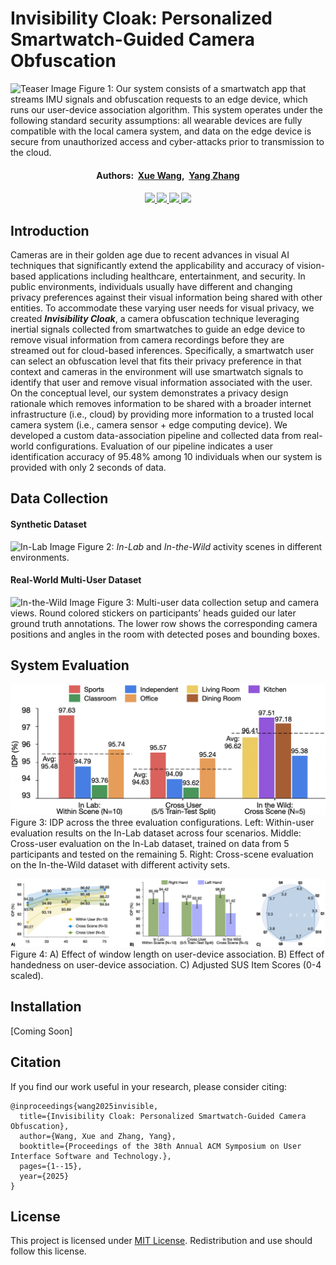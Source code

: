 # Invisibility Cloak: Personalized Smartwatch-Guided Camera Obfuscation
![Teaser Image](./img/teaser_cloak.png)
Figure 1: Our system consists of a smartwatch app that streams IMU signals and obfuscation requests to an edge device, which runs our user-device association algorithm. This system operates under the following standard security assumptions: all wearable devices are fully compatible with the local camera system, and data on the edge device is secure from unauthorized access and cyber-attacks prior to transmission to the cloud.
<div>
    <h4 align="center">
        Authors:&nbsp
        <a href='https://xueewang.github.io/' target='_blank'>Xue Wang</a>,&nbsp;
        <a href='https://yangzhang.dev/' target='_blank'>Yang Zhang</a>
    </h4>
</div>

<div>
    <h4 align="center">
        <a href="https://hilab-open-source.github.io/InvisibilityCloak/" target='_blank'>
        <img src="https://img.shields.io/badge/Project Page-yellow">
        <a href="https://dl.acm.org/doi/10.1145/3613904.3642092" target='_blank'>
        <img src="https://img.shields.io/badge/UIST_2025-Paper-green">
        </a>
        <a href="https://youtu.be/-UlUI3DfKUE?si=f70wxYkXDia_9Fjn" target='_blank'>
        <img src="https://img.shields.io/badge/Youtube%20Video-%23FF0000.svg?logo=YouTube&logoColor=white">
        </a>
        <a href="https://drive.google.com/drive/folders/174mlRrNpxAdqMASRp7cAU4d0iCTQk7SA?usp=sharing" target='_blank'>
        <img src="https://img.shields.io/badge/Dataset-_Skeleton&Bounding Box-blue">
        </a>
    </h4>
</div>

## Introduction
Cameras are in their golden age due to recent advances in visual AI techniques that significantly extend the applicability and accuracy of vision-based applications including healthcare, entertainment, and security. In public environments, individuals usually have different and changing privacy preferences against their visual information being shared with other entities. To accommodate these varying user needs for visual privacy, we created ***Invisibility Cloak***, a camera obfuscation technique leveraging inertial signals collected from smartwatches to guide an edge device to remove visual information from camera recordings before they are streamed out for cloud-based inferences. Specifically, a smartwatch user can select an obfuscation level that fits their privacy preference in that context and cameras in the environment will use smartwatch signals to identify that user and remove visual information associated with the user. On the conceptual level, our system demonstrates a privacy design rationale which removes information to be shared with a broader internet infrastructure (i.e., cloud) by providing more information to a trusted local camera system (i.e., camera sensor + edge computing device). We developed a custom data-association pipeline and collected data from real-world configurations. Evaluation of our pipeline indicates a user identification accuracy of 95.48% among 10 individuals when our system is provided with only 2 seconds of data.
## Data Collection
#### Synthetic Dataset
![In-Lab Image](./img/scene_skeleton.png)
Figure 2: *In-Lab* and *In-the-Wild* activity scenes in different environments.
#### Real-World Multi-User Dataset
![In-the-Wild Image](./img/multi-user.png)
Figure 3: Multi-user data collection setup and camera views. Round colored stickers on participants’ heads guided our later ground truth annotations. The lower row shows the corresponding camera positions and angles in the room with detected poses and bounding boxes.

## System Evaluation
![association](./img/association_flat.png)
Figure 3: IDP across the three evaluation configurations. Left: Within-user evaluation results on the In-Lab dataset across four scenarios. Middle: Cross-user evaluation on the In-Lab dataset, trained on data from 5 participants and tested on the remaining 5. Right: Cross-scene evaluation on the In-the-Wild dataset with different activity sets.

![multi and usability](./img/eval_results.png)
Figure 4: A) Effect of window length on user-device association. B) Effect of handedness on user-device association. C) Adjusted SUS Item Scores (0-4 scaled).

## Installation
[Coming Soon]

## Citation
If you find our work useful in your research, please consider citing:
```
@inproceedings{wang2025invisible,
  title={Invisibility Cloak: Personalized Smartwatch-Guided Camera Obfuscation},
  author={Wang, Xue and Zhang, Yang},
  booktitle={Proceedings of the 38th Annual ACM Symposium on User Interface Software and Technology.},
  pages={1--15},
  year={2025}
}
```
## License
This project is licensed under <a rel="license" href="./LICENSE">MIT License</a>. Redistribution and use should follow this license.
